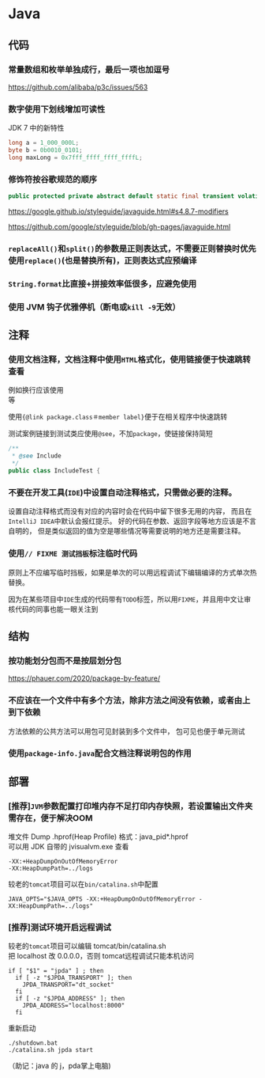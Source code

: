 # Java

## 代码

### 常量数组和枚举单独成行，最后一项也加逗号
https://github.com/alibaba/p3c/issues/563


### 数字使用下划线增加可读性

JDK 7 中的新特性
```java
long a = 1_000_000L;
byte b = 0b0010_0101;
long maxLong = 0x7fff_ffff_ffff_ffffL;
```


### 修饰符按谷歌规范的顺序

```java
public protected private abstract default static final transient volatile synchronized native strictfp
```

https://google.github.io/styleguide/javaguide.html#s4.8.7-modifiers

https://github.com/google/styleguide/blob/gh-pages/javaguide.html


### `replaceAll()`和`split()`的参数是正则表达式，不需要正则替换时优先使用`replace()`(也是替换所有)，正则表达式应预编译

### `String.format`比直接+拼接效率低很多，应避免使用

### 使用 JVM 钩子优雅停机（断电或`kill -9`无效）



## 注释

### 使用文档注释，文档注释中使用`HTML`格式化，使用链接便于快速跳转查看

例如换行应该使用<br/>等

使用`{@link package.class＃member label}`便于在相关程序中快速跳转

测试案例链接到测试类应使用`@see`，不加`package`，使链接保持简短
```java
/**
 * @see Include
 */
public class IncludeTest {
```


### 不要在开发工具(`IDE`)中设置自动注释格式，只需做必要的注释。

设置自动注释格式而没有对应的内容时会在代码中留下很多无用的内容，
而且在`IntelliJ IDEA`中默认会报红提示。
好的代码在参数、返回字段等地方应该是不言自明的，
但是类似返回的值为空是哪些情况等需要说明的地方还是需要注释。


### 使用`// FIXME 测试挡板`标注临时代码

原则上不应编写临时挡板，如果是单次的可以用远程调试下编辑编译的方式单次热替换。

因为在某些项目中`IDE`生成的代码带有`TODO`标签，所以用`FIXME`，并且用中文让审核代码的同事也能一眼关注到



## 结构

### 按功能划分包而不是按层划分包

https://phauer.com/2020/package-by-feature/


### 不应该在一个文件中有多个方法，除非方法之间没有依赖，或者由上到下依赖

方法依赖的公共方法可以用包可见封装到多个文件中，
包可见也便于单元测试


### 使用`package-info.java`配合文档注释说明包的作用



## 部署

### [推荐]`JVM`参数配置打印堆内存不足打印内存快照，若设置输出文件夹需存在，便于解决OOM
堆文件 Dump .hprof(Heap Profile) 格式：java_pid*.hprof\
可以用 JDK 自带的 jvisualvm.exe 查看
```
-XX:+HeapDumpOnOutOfMemoryError
-XX:HeapDumpPath=../logs
```
较老的`tomcat`项目可以在`bin/catalina.sh`中配置
```shell
JAVA_OPTS="$JAVA_OPTS -XX:+HeapDumpOnOutOfMemoryError -XX:HeapDumpPath=../logs"
```

### [推荐]测试环境开启远程调试

较老的`tomcat`项目可以编辑 tomcat/bin/catalina.sh\
把 localhost 改 0.0.0.0，否则 tomcat远程调试只能本机访问
```
if [ "$1" = "jpda" ] ; then
  if [ -z "$JPDA_TRANSPORT" ]; then
    JPDA_TRANSPORT="dt_socket"
  fi
  if [ -z "$JPDA_ADDRESS" ]; then
    JPDA_ADDRESS="localhost:8000"
  fi
```
重新启动
```
./shutdown.bat
./catalina.sh jpda start
```
（助记：java 的 j，pda掌上电脑)
